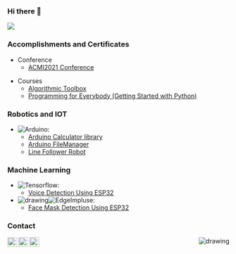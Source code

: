 ### Hi there 👋
<img src="https://github-readme-stats.vercel.app/api?username=Atanukumardey&show_icons=true&theme=radical&count_private=true&hide=stars,issues">

### Accomplishments and Certificates
- Conference
  - [ACMI2021 Conference](https://github.com/Atanukumardey/Certificates/blob/main/ACMI2021_Conference.png)
<!-- - Paper
  - [Text and Voice to Braille Translator for Blind People](https://ieeexplore.ieee.org/document/9528283) -->
- Courses
  - [Algorithmic Toolbox](https://coursera.org/share/5cfb0d33d10adfdf3a9ef991d412e0d6)
  - [Programming for Everybody (Getting Started with Python)](https://coursera.org/share/6bbb4d2e78e3410cb20bc8ae32e627a6)
### Robotics and IOT
- <img alt="Arduino" src="https://img.shields.io/badge/-Arduino-00878F?style=flat-square&logo=Arduino&logoColor=white" />:
  - [Arduino Calculator library](https://github.com/Atanukumardey/Calculator)
  - [Arduino FileManager](https://github.com/Atanukumardey/Filemanager)
  - [Line Follower Robot](https://github.com/Atanukumardey/BasicLFR)
### Machine Learning
- <img alt="Tensorflow" src="https://img.shields.io/badge/-TensorFlowLite-FBBC05?style=flat-square&logo=Tensorflow&logoColor=white" />:
  - [Voice Detection Using ESP32](https://github.com/Atanukumardey/VoiceDetectionESP32)
- <img src="https://avatars.githubusercontent.com/u/52098900?s=20&v=4" alt="drawing" style=""/><img alt="EdgeImpluse" src="https://img.shields.io/badge/-EDGE IMPLUSE-%2339BFCE?style=flat-square&logo=&logoColor=white" />:
  - [Face Mask Detection Using ESP32](https://github.com/Atanukumardey/FacemaskDetectionESP32)

### Contact
[<img align="left" alt="atanukumardey | LinkedIn" width="22px" src="https://cdn.jsdelivr.net/npm/simple-icons@v3/icons/linkedin.svg" />][linkedin]
[<img align="left" alt="atanukumardey | YouTube" width="22px" src="https://cdn.jsdelivr.net/npm/simple-icons@v3/icons/youtube.svg" />][youtube]
[<img align="left" alt="atanukumardey | Twitter" width="22px" src="https://cdn.jsdelivr.net/npm/simple-icons@v3/icons/twitter.svg" />][twitter]

[twitter]: https://github.com/Atanukumardey
[youtube]: https://www.youtube.com/channel/UCXeCW5ODM4jRZ2KXmrEH73w
[linkedin]: https://www.linkedin.com/in/atanu-kumar-dey-987589190/

<img src="https://komarev.com/ghpvc/?username=Atanukumardey&style=flat " alt="drawing" style="" align="right"/>
<!--
**Atanukumardey/Atanukumardey** is a ✨ _special_ ✨ repository because its `README.md` (this file) appears on your GitHub profile.

Here are some ideas to get you started:

- 🔭 I’m currently working on ...
- 🌱 I’m currently learning ...
- 👯 I’m looking to collaborate on ...
- 🤔 I’m looking for help with ...
- 💬 Ask me about ...
- 📫 How to reach me: ...
- 😄 Pronouns: ...
- ⚡ Fun fact: ...
-->
